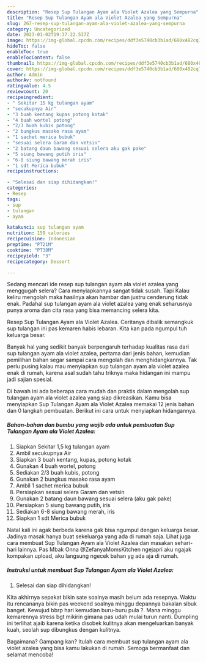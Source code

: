 ```yaml
---
description: "Resep Sup Tulangan Ayam ala Violet Azalea yang Sempurna"
title: "Resep Sup Tulangan Ayam ala Violet Azalea yang Sempurna"
slug: 267-resep-sup-tulangan-ayam-ala-violet-azalea-yang-sempurna
category: Uncategorized
date: 2023-01-02T19:37:22.537Z
image: https://img-global.cpcdn.com/recipes/ddf3e5740cb3b1ad/680x482cq70/sup-tulangan-ayam-ala-violet-azalea-foto-resep-utama.jpg
hideToc: false
enableToc: true
enableTocContent: false
thumbnail: https://img-global.cpcdn.com/recipes/ddf3e5740cb3b1ad/680x482cq70/sup-tulangan-ayam-ala-violet-azalea-foto-resep-utama.jpg
cover: https://img-global.cpcdn.com/recipes/ddf3e5740cb3b1ad/680x482cq70/sup-tulangan-ayam-ala-violet-azalea-foto-resep-utama.jpg
author: Admin
authorAv: notfound
ratingvalue: 4.5
reviewcount: 20
recipeingredient:
- " Sekitar 15 kg tulangan ayam"
- "secukupnya Air"
- "3 buah kentang kupas potong kotak"
- "4 buah wortel potong"
- "2/3 buah kubis potong"
- "2 bungkus masako rasa ayam"
- "1 sachet merica bubuk"
- "sesuai selera Garam dan vetsin"
- "2 batang daun bawang sesuai selera aku gak pake"
- "5 siung bawang putih iris"
- "6-8 siung bawang merah iris"
- "1 sdt Merica bubuk"
recipeinstructions:

- "Selesai dan siap dihidangkan!"
categories:
- Resep
tags:
- sup
- tulangan
- ayam

katakunci: sup tulangan ayam 
nutrition: 150 calories
recipecuisine: Indonesian
preptime: "PT21M"
cooktime: "PT38M"
recipeyield: "3"
recipecategory: Dessert

---
```



Sedang mencari ide resep sup tulangan ayam ala violet azalea yang menggugah selera? Cara menyiapkannya sangat tidak susah. Tapi Kalau keliru mengolah maka hasilnya akan hambar dan justru cenderung tidak enak. Padahal sup tulangan ayam ala violet azalea yang enak seharusnya punya aroma dan cita rasa yang bisa memancing selera kita.


Resep Sup Tulangan Ayam ala Violet Azalea. Ceritanya dibalik semangkuk sup tulangan ini pas kemaren habis lebaran. Kita kan pada ngumpul tuh keluarga besar.

Banyak hal yang sedikit banyak berpengaruh terhadap kualitas rasa dari sup tulangan ayam ala violet azalea, pertama dari jenis bahan, kemudian pemilihan bahan segar sampai cara mengolah dan menghidangkannya. Tak perlu pusing kalau mau menyiapkan sup tulangan ayam ala violet azalea enak di rumah, karena asal sudah tahu triknya maka hidangan ini mampu jadi sajian spesial.


Di bawah ini ada beberapa cara mudah dan praktis dalam mengolah sup tulangan ayam ala violet azalea yang siap dikreasikan. Kamu bisa menyiapkan Sup Tulangan Ayam ala Violet Azalea memakai 12 jenis bahan dan 0 langkah pembuatan. Berikut ini cara untuk menyiapkan hidangannya.

<!--inarticleads1-->

##### Bahan-bahan dan bumbu yang wajib ada untuk pembuatan Sup Tulangan Ayam ala Violet Azalea:

1. Siapkan  Sekitar 1,5 kg tulangan ayam
1. Ambil secukupnya Air
1. Siapkan 3 buah kentang, kupas, potong kotak
1. Gunakan 4 buah wortel, potong
1. Sediakan 2/3 buah kubis, potong
1. Gunakan 2 bungkus masako rasa ayam
1. Ambil 1 sachet merica bubuk
1. Persiapkan sesuai selera Garam dan vetsin
1. Gunakan 2 batang daun bawang sesuai selera (aku gak pake)
1. Persiapkan 5 siung bawang putih, iris
1. Sediakan 6-8 siung bawang merah, iris
1. Siapkan 1 sdt Merica bubuk


Natal kali ini agak berbeda karena gak bisa ngumpul dengan keluarga besar. Jadinya masak hanya buat sekeluarga yang ada di rumah saja. Lihat juga cara membuat Sup Tulangan Ayam ala Violet Azalea dan masakan sehari-hari lainnya. Pas Mbak Onna @ZefanyaMomsKitchen ngejapri aku ngajak kompakan upload, aku langsung ngecek bahan yg ada aja di rumah. 

<!--inarticleads2-->

##### Instruksi untuk membuat Sup Tulangan Ayam ala Violet Azalea:


1. Selesai dan siap dihidangkan!

Kita akhirnya sepakat bikin sate soalnya masih belum ada resepnya. Waktu itu rencananya bikin pas weekend soalnya minggu depannya bakalan sibuk banget. Kewujud bbrp hari kemudian buru-buru pula ?. Mana minggu kemarennya stress bgt mikirin gimana pas udah mulai turun nanti. Dumpling ini terlihat ajaib karena ketika disobek kulitnya akan mengeluarkan banyak kuah, seolah sup dibungkus dengan kulitnya. 

Bagaimana? Gampang kan? Itulah cara membuat sup tulangan ayam ala violet azalea yang bisa kamu lakukan di rumah. Semoga bermanfaat dan selamat mencoba!
